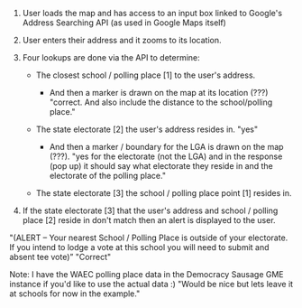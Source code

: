 1. User loads the map and has access to an input box linked to Google's Address Searching API (as used in Google Maps itself)

2. User enters their address and it zooms to its location.

3. Four lookups are done via the API to determine:

    - The closest school / polling place [1] to the user's address.
        - And then a marker is drawn on the map at its location (???) "correct. And also include the distance to the school/polling place."

    - The state electorate [2] the user's address resides in. "yes"
        - And then a marker / boundary for the LGA is drawn on the map (???). "yes for the electorate (not the LGA) and in the response (pop up) it should say what electorate they reside in and the electorate of the polling place."

    - The state electorate [3] the school / polling place point [1] resides in.

4. If the state electorate [3] that the user's address and school / polling place [2] reside in don't match then an alert is displayed to the user.

"(ALERT – Your nearest School / Polling Place is outside of your electorate. If you intend to lodge a vote at this school you will need to submit and absent tee vote)” "Correct"


Note: I have the WAEC polling place data in the Democracy Sausage GME instance if you'd like to use the actual data :) "Would be nice but lets leave it at schools for now in the example."
